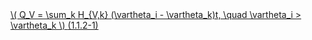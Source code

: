 <a href="/eco2_guide_center/1.%20ECO2%20Logic%20Guide/Hee1_Equation_List.html" class="equation-link" target="_blank" rel="noopener noreferrer">
  \( Q_V = \sum_k H_{V,k} (\vartheta_i - \vartheta_k)t, \quad \vartheta_i > \vartheta_k \) <span class="eq-number">(1.1.2-1)</span>
</a>
